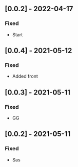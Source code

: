 ## [0.0.2] - 2022-04-17

### Fixed
-    Start

## [0.0.4] - 2021-05-12

### Fixed
-    Added front

## [0.0.3] - 2021-05-11

### Fixed
-    GG

## [0.0.2] - 2021-05-11

### Fixed
-    Sas

